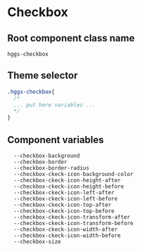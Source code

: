 # Checkbox

## Root component class name

`hggs-checkbox`

## Theme selector

```css
.hggs-checkbox{
  /*
  ... put here variables ...
  */
}
```

## Component variables
```
  --checkbox-background
  --checkbox-border
  --checkbox-border-radius
  --checkbox-ckeck-icon-background-color
  --checkbox-ckeck-icon-height-after
  --checkbox-ckeck-icon-height-before
  --checkbox-ckeck-icon-left-after
  --checkbox-ckeck-icon-left-before
  --checkbox-ckeck-icon-top-after
  --checkbox-ckeck-icon-top-before
  --checkbox-ckeck-icon-transform-after
  --checkbox-ckeck-icon-transform-before
  --checkbox-ckeck-icon-width-after
  --checkbox-ckeck-icon-width-before
  --checkbox-size
```
